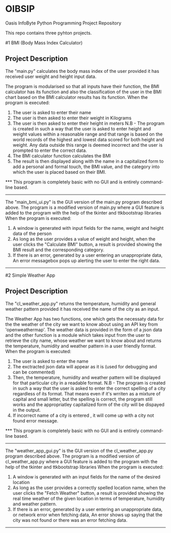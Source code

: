 # OIBSIP
Oasis InfoByte Python Programming Project Repository

This repo contains three pyhton projects.

#1 BMI (Body Mass Index Calculator)

Project Description
------------------
The "main.py" calculates the body mass index of the user provided it has received user weight and height input data.

The program is modularised so that all inputs have their function, the BMI calculator has its function and also the classification of the user in the BMI chart based on the BMI calculator results has its function.
When the program is executed:
  1. The user is asked to enter their name
  2. The user is then asked to enter their weight in Kilograms
  3. The user is then asked to enter their height in meters
    N.B - The program is created in such a way that the user is asked to enter height and weight values within a reasonable range and that range is based on the world records of the highest and lowest data scored for both height and weight. Any data outside this range is deemed incorrect and the user is prompted to enter the correct data.
  4. The BMI calculator function calculates the BMI
  5. The result is then displayed along with the name in a capitalized form to add a personal and formal touch, the BMI value, and the category into which the user is placed based on their BMI.


*** This program is completely basic with no GUI and is entirely command-line based.

---------------------------------------------------------------------------------------------------------------------------------------------------------------------

The "main_bmi_ui.py" is the GUI version of the main.py program described above.
The program is a modified version of main.py where a GUI feature is added to the program with the help of the tkinter and ttkbootstrap libraries
When the program is executed:
  1. A window is generated with input fields for the name, weight and height data of the person
  2. As long as the user provides a value of weight and height, when the user clicks the "Calculate BMI" button, a result is provided showing the BMI result and the corresponding category.
  3. If there is an error, generated by a user entering an unappropriate data, An error messagebox pops up alerting the user to enter the right data.



****************************************************************************************************************************************************************************************************************************************************************************************************************************************************************************************************************************************************************************************************************************************************



#2 Simple Weather App

Project Description
------------------
The "cl_weather_app.py" returns the temperature, humidity and general weather pattern provided it has received the name of the city as an input.

The Weather App has two functions, one which gets the necessaty data for the the weather of the city we want to know about using an API key from 'openweathermap'. The weather data is provided in the form of a json data and the other function is a module which takes input from the user to retrieve the city name, whose weather we want to know about and returns the temperature, humidity and weather pattern in a user friendly format.
When the program is executed:
  1. The user is asked to enter the name
  2. The exctracted json data will appear as it is (used for debugging and can be commented)
  3. Then, the temperature, humidity and weather pattern will be displayed for that particular city in a readable format.
    N.B - The program is created in such a way that the user is asked to enter the correct spelling of a city regardless of its format. That means even if it's wrriten as a mixture of capital and small letter, but the spelling is correct, the program still works and the appropriatley capitalized form of the city will be dispayed in the output. 
  4. If incorrect name of a city is entered , it will come up with a city not found error message.

*** This program is completely basic with no GUI and is entirely command-line based.

---------------------------------------------------------------------------------------------------------------------------------------------------------------------

The "weather_app_gui.py" is the GUI version of the cl_weather_app.py program described above.
The program is a modified version of cl_weather_app.py where a GUI feature is added to the program with the help of the tkinter and ttkbootstrap libraries
When the program is executed:
  1. A window is generated with an input fields for the name of the desired location
  2. As long as the user provides a correctly spelled location name, when the user clicks the "Fetch Weather" button, a result is provided showing the real time weather of the given location in terms of temperature, humidity and weather pattern.
  3. If there is an error, generated by a user entering an unappropriate data, or network error when fetching data, An error shows up saying that the city was not found or there was an error fetching data.



****************************************************************************************************************************************************************************************************************************************************************************************************************************************************************************************************************************************************************************************************************************************************

